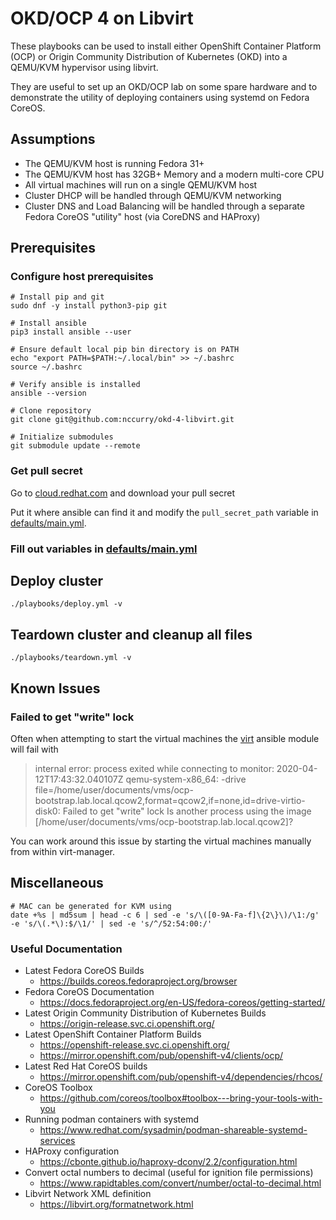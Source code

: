 # OKD/OCP 4 on Libvirt

These playbooks can be used to install either OpenShift Container Platform (OCP) or Origin Community Distribution of Kubernetes (OKD) into a QEMU/KVM hypervisor using libvirt.

They are useful to set up an OKD/OCP lab on some spare hardware and to demonstrate the utility of deploying containers using systemd on Fedora CoreOS.

## Assumptions

* The QEMU/KVM host is running Fedora 31+
* The QEMU/KVM host has 32GB+ Memory and a modern multi-core CPU
* All virtual machines will run on a single QEMU/KVM host
* Cluster DHCP will be handled through QEMU/KVM networking
* Cluster DNS and Load Balancing will be handled through a separate Fedora CoreOS "utility" host (via CoreDNS and HAProxy)
 
## Prerequisites

### Configure host prerequisites

```
# Install pip and git
sudo dnf -y install python3-pip git

# Install ansible 
pip3 install ansible --user

# Ensure default local pip bin directory is on PATH
echo "export PATH=$PATH:~/.local/bin" >> ~/.bashrc
source ~/.bashrc

# Verify ansible is installed
ansible --version

# Clone repository
git clone git@github.com:nccurry/okd-4-libvirt.git

# Initialize submodules
git submodule update --remote
```

### Get pull secret

Go to [cloud.redhat.com](https://cloud.redhat.com/openshift/install/metal/user-provisioned) and download your pull secret

Put it where ansible can find it and modify the ```pull_secret_path``` variable in [defaults/main.yml](defaults/main.yml).

### Fill out variables in [defaults/main.yml](defaults/main.yml)

## Deploy cluster

```
./playbooks/deploy.yml -v
```

## Teardown cluster and cleanup all files
```
./playbooks/teardown.yml -v
```

## Known Issues 

### Failed to get "write" lock
Often when attempting to start the virtual machines the [virt](https://docs.ansible.com/ansible/latest/modules/virt_module.html) ansible module will fail with

> internal error: process exited while connecting to monitor: 2020-04-12T17:43:32.040107Z qemu-system-x86_64: -drive file=/home/user/documents/vms/ocp-bootstrap.lab.local.qcow2,format=qcow2,if=none,id=drive-virtio-disk0: Failed to get "write" lock
> Is another process using the image [/home/user/documents/vms/ocp-bootstrap.lab.local.qcow2]?

You can work around this issue by starting the virtual machines manually from within virt-manager.

## Miscellaneous

```
# MAC can be generated for KVM using
date +%s | md5sum | head -c 6 | sed -e 's/\([0-9A-Fa-f]\{2\}\)/\1:/g' -e 's/\(.*\):$/\1/' | sed -e 's/^/52:54:00:/'
```

### Useful Documentation

* Latest Fedora CoreOS Builds
  * https://builds.coreos.fedoraproject.org/browser
* Fedora CoreOS Documentation
  * https://docs.fedoraproject.org/en-US/fedora-coreos/getting-started/
* Latest Origin Community Distribution of Kubernetes Builds
  * https://origin-release.svc.ci.openshift.org/
* Latest OpenShift Container Platform Builds
  * https://openshift-release.svc.ci.openshift.org/
  * https://mirror.openshift.com/pub/openshift-v4/clients/ocp/
* Latest Red Hat CoreOS builds
  * https://mirror.openshift.com/pub/openshift-v4/dependencies/rhcos/
* CoreOS Toolbox
  * https://github.com/coreos/toolbox#toolbox---bring-your-tools-with-you
* Running podman containers with systemd
  * https://www.redhat.com/sysadmin/podman-shareable-systemd-services
* HAProxy configuration
  * https://cbonte.github.io/haproxy-dconv/2.2/configuration.html
* Convert octal numbers to decimal (useful for ignition file permissions)
  * https://www.rapidtables.com/convert/number/octal-to-decimal.html
* Libvirt Network XML definition
  * https://libvirt.org/formatnetwork.html

